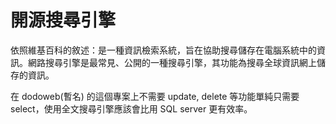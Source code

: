 # 開源搜尋引擎

依照維基百科的敘述：是一種資訊檢索系統，旨在協助搜尋儲存在電腦系統中的資訊。網路搜尋引擎是最常見、公開的一種搜尋引擎，其功能為搜尋全球資訊網上儲存的資訊。

在 dodoweb(暫名) 的這個專案上不需要 update, delete 等功能單純只需要 select，使用全文搜尋引擎應該會比用 SQL server 更有效率。
